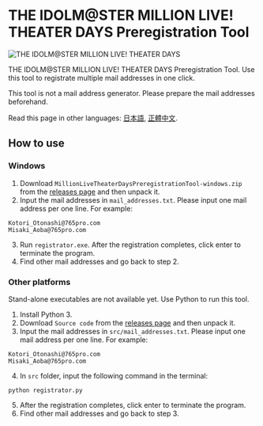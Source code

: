 # THE IDOLM@STER MILLION LIVE! THEATER DAYS Preregistration Tool

![THE IDOLM@STER MILLION LIVE! THEATER DAYS](https://millionlive.idolmaster.jp/theaterdays/images/t/t01.png)

THE IDOLM@STER MILLION LIVE! THEATER DAYS Preregistration Tool. Use this tool to registrate multiple mail addresses in one click.

This tool is not a mail address generator. Please prepare the mail addresses beforehand.

Read this page in other languages: [日本語](README.md), [正體中文](README.zh-tw.md).

## How to use

### Windows

1. Download `MillionLiveTheaterDaysPreregistrationTool-windows.zip` from the [releases page](https://github.com/areong/MillionLiveTheaterDaysPreregistrationTool/releases/latest) and then unpack it.
2. Input the mail addresses in `mail_addresses.txt`. Please input one mail address per one line. For example:

```
Kotori_Otonashi@765pro.com
Misaki_Aoba@765pro.com
```

3. Run `registrator.exe`. After the registration completes, click enter to terminate the program.
4. Find other mail addresses and go back to step 2.

### Other platforms

Stand-alone executables are not available yet. Use Python to run this tool.

1. Install Python 3.
2. Download `Source code` from the [releases page](https://github.com/areong/MillionLiveTheaterDaysPreregistrationTool/releases/latest) and then unpack it.
3. Input the mail addresses in `src/mail_addresses.txt`. Please input one mail address per one line. For example:

```
Kotori_Otonashi@765pro.com
Misaki_Aoba@765pro.com
```

4. In `src` folder, input the following command in the terminal:

```
python registrator.py
```

5. After the registration completes, click enter to terminate the program.
6. Find other mail addresses and go back to step 3.